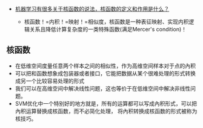 * [机器学习有很多关于核函数的说法，核函数的定义和作用是什么？](https://www.zhihu.com/question/24627666)

    * 核函数！=内积！=映射！=相似度，核函数是一种表征映射、实现内积逻辑关系且降低计算复杂度的一类特殊函数(满足Mercer's condition)！



## 核函数

* 在低维空间度量任意两个样本之间的相似性，作为高维空间样本对于点的內积
* 可以把和函数想象成包装器或者接口，它能把数据从某个很难处理的形式转换成另一个比较容易处理的形式
* 我们可以在高维空间中解决线性问题，这也等价于在低维空间中解决非线性问题。
* SVM优化中一个特别好的地方就是，所有的运算都可以写成內积形式，可以把內积运算替换成核函数，而不必简化处理，
将內积转换成核函数的形式被称为核技巧。
